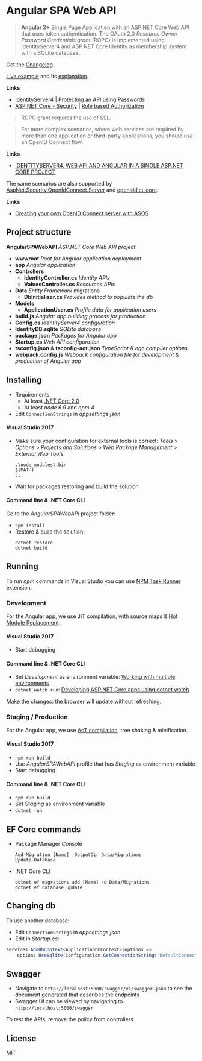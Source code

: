 # Angular SPA Web API

> **Angular 2+** Single Page Application with an ASP.NET Core Web API that uses token authentication. 
> The OAuth 2.0 _Resource Owner Password Credentials grant_ (ROPC) is implemented using IdentityServer4 
> and ASP.NET Core Identity as membership system with a SQLite database.

Get the [Changelog](https://github.com/robisim74/AngularSPAWebAPI/blob/master/CHANGELOG.md).

[Live example](http://angularspawebapi.azurewebsites.net) and its [explanation](https://github.com/robisim74/AngularSPAWebAPI/blob/master/EXPLANATION.md).

**Links**
- [IdentityServer4](https://identityserver4.readthedocs.io/en/release/) | [Protecting an API using Passwords](https://identityserver4.readthedocs.io/en/release/quickstarts/2_resource_owner_passwords.html)
- [ASP.NET Core - Security](https://docs.microsoft.com/en-us/aspnet/core/security/) | [Role based Authorization](https://docs.microsoft.com/en-us/aspnet/core/security/authorization/roles)

> ROPC grant requires the use of SSL.

> For more complex scenarios, where web services are required by more than one application or third-party applications, 
you should use an OpenID Connect flow.

**Links**
- [IDENTITYSERVER4, WEB API AND ANGULAR IN A SINGLE ASP.NET CORE PROJECT](https://damienbod.com/2016/10/01/identityserver4-webapi-and-angular2-in-a-single-asp-net-core-project/)

The same scenarios are also supported by [AspNet.Security.OpenIdConnect.Server](https://github.com/aspnet-contrib/AspNet.Security.OpenIdConnect.Server) and [openiddict-core](https://github.com/openiddict/openiddict-core).

**Links**
- [Creating your own OpenID Connect server with ASOS](http://kevinchalet.com/2016/07/13/creating-your-own-openid-connect-server-with-asos-introduction/)

## Project structure
**AngularSPAWebAPI** _ASP.NET Core Web API project_
- **wwwroot** _Root for Angular application deployment_
- **app** _Angular application_
- **Controllers**
	- **IdentityController.cs** _Identity APIs_
	- **ValuesController.cs** _Resources APIs_
- **Data** _Entity Framework_ migrations
	- **DbInitializer.cs** _Provides method to populate the db_
- **Models**
	- **ApplicationUser.cs** _Profile data for application users_
- **build.js** _Angular app building process for production_
- **Config.cs** _IdentityServer4 configuration_
- **IdentityDB.sqlite** _SQLite database_
- **package.json** _Packages for Angular app_
- **Startup.cs** _Web API configuration_
- **tsconfig.json** & **tsconfig-aot.json** _TypeScript & ngc compiler options_
- **webpack.config.js** _Webpack configuration file for development & production of Angular app_

## Installing
- Requirements
	- At least [.NET Core 2.0](https://www.microsoft.com/net/download/core)
	- At least _node 6.9_ and _npm 4_
- Edit `ConnectionStrings` in _appsettings.json_
#### Visual Studio 2017
- Make sure your configuration for external tools is correct:
	_Tools_ > _Options_ > _Projects and Solutions_ > _Web Package Management_ > _External Web Tools_
	```
	.\node_modules\.bin
	$(PATH)
	...
	```
- Wait for packages restoring and build the solution
#### Command line & .NET Core CLI
Go to the _AngularSPAWebAPI_ project folder:
- `npm install`
- Restore & build the solution:
	```Shell
	dotnet restore
	dotnet build
	```

## Running
To run _npm_ commands in Visual Studio you can use [NPM Task Runner](https://marketplace.visualstudio.com/items?itemName=MadsKristensen.NPMTaskRunner) extension.

### Development
For the Angular app, we use JiT compilation, with source maps & [Hot Module Replacement](https://webpack.js.org/concepts/hot-module-replacement/).
#### Visual Studio 2017
- Start debugging
#### Command line & .NET Core CLI
- Set _Development_ as environment variable: [Working with multiple environments](https://docs.microsoft.com/en-us/aspnet/core/fundamentals/environments)
- `dotnet watch run`: [Developing ASP.NET Core apps using dotnet watch](https://docs.microsoft.com/en-us/aspnet/core/tutorials/dotnet-watch)

Make the changes: the browser will update without refreshing.

### Staging / Production
For the Angular app, we use [AoT compilation](https://angular.io/guide/aot-compiler), tree shaking & minification.
#### Visual Studio 2017
- `npm run build`
- Use _AngularSPAWebAPI_ profile that has _Staging_ as environment variable
- Start debugging
#### Command line & .NET Core CLI
- `npm run build`
- Set _Staging_ as environment variable
- `dotnet run`

## EF Core commands
- Package Manager Console
	```Shell
	Add-Migration [Name] -OutputDir Data/Migrations
	Update-Database
	```
- .NET Core CLI
	```Shell
	dotnet ef migrations add [Name] -o Data/Migrations
	dotnet ef database update
	```

## Changing db
To use another database:
- Edit `ConnectionStrings` in _appsettings.json_
- Edit in _Startup.cs_:
```C#
services.AddDbContext<ApplicationDbContext>(options =>
    options.UseSqlite(Configuration.GetConnectionString("DefaultConnection")));
```

## Swagger
- Navigate to `http://localhost:5000/swagger/v1/swagger.json` to see the document generated that describes the endpoints
- Swagger UI can be viewed by navigating to `http://localhost:5000/swagger`

To test the APIs, remove the policy from controllers.

## License
MIT

